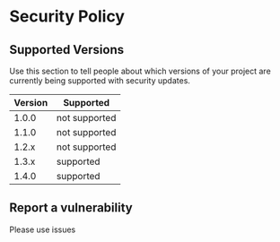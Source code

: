 # Security Policy

## Supported Versions

Use this section to tell people about which versions of your project are
currently being supported with security updates.

| Version | Supported          |
| ------- | ------------------ |
| 1.0.0   |    not supported   |
| 1.1.0   |    not supported   |
| 1.2.x   |    not supported   |
| 1.3.x   |      supported     |
| 1.4.0   |      supported     |

## Report a vulnerability
Please use issues 
